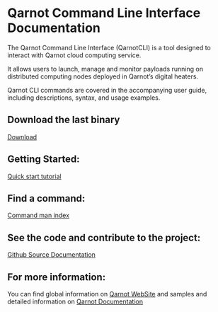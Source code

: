 # Qarnot Command Line Interface Documentation

The Qarnot Command Line Interface (QarnotCLI) is a tool designed to interact with Qarnot cloud computing service.


It allows users to launch, manage and monitor payloads running on distributed computing nodes deployed in Qarnot’s digital heaters.


Qarnot CLI commands are covered in the accompanying user guide, including descriptions, syntax, and usage examples.


## Download the last binary
[Download](https://github.com/qarnot/qarnot-cli/releases)

## Getting Started:
[Quick start tutorial](tutorial/tutorial.md)

## Find a command:
[Command man index](man/Commands.md)

## See the code and contribute to the project:
[Github Source Documentation](https://github.com/qarnot/qarnot-cli/)

## For more information:
You can find global information on
[Qarnot WebSite](http://qarnot.com)
and samples and detailed information on
[Qarnot Documentation](https://qarnot.com/documentation)
